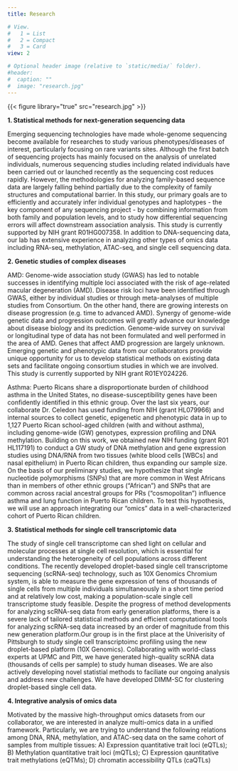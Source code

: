 ```yaml
---
title: Research

# View.
#   1 = List
#   2 = Compact
#   3 = Card
view: 2

# Optional header image (relative to `static/media/` folder).
#header:
#  caption: ""
#  image: "research.jpg"
---
```

{{< figure library="true" src="research.jpg" >}}

**1. Statistical methods for next-generation sequencing data**

Emerging sequencing technologies have made whole-genome sequencing become available for researches to study various phenotypes/diseases of interest, particularly focusing on rare variants sites. Although the first batch of sequencing projects has mainly focused on the analysis of unrelated individuals, numerous sequencing studies including related individuals have been carried out or launched recently as the sequencing cost reduces rapidly. However, the methodologies for analyzing family-based sequence data are largely falling behind partially due to the complexity of family structures and computational barrier. In this study, our primary goals are to efficiently and accurately infer individual genotypes and haplotypes - the key component of any sequencing project - by combining information from both family and population levels, and to study how differential sequencing errors will affect downstream association analysis. This study is currently supported by NIH grant R01HG007358. In addition to DNA-sequencing data, our lab has extensive experience in analyzing other types of omics data including RNA-seq, methylation, ATAC-seq, and single cell sequencing data.

**2. Genetic studies of complex diseases**

AMD: Genome-wide association study (GWAS) has led to notable successes in identifying multiple loci associated with the risk of age-related macular degeneration (AMD). Disease risk loci have been identified through GWAS, either by individual studies or through meta-analyses of multiple studies from Consortium. On the other hand, there are growing interests on disease progression (e.g. time to advanced AMD). Synergy of genome-wide genetic data and progression outcomes will greatly advance our knowledge about disease biology and its prediction. Genome-wide survey on survival or longitudinal type of data has not been formulated and well performed in the area of AMD. Genes that affect AMD progression are largely unknown. Emerging genetic and phenotypic data from our collaborators provide unique opportunity for us to develop statistical methods on existing data sets and facilitate ongoing consortium studies in which we are involved. This study is currently supported by NIH grant R01EY024226.

Asthma: Puerto Ricans share a disproportionate burden of childhood asthma in the United States, no disease-susceptibility genes have been confidently identified in this ethnic group. Over the last six years, our collaborate Dr. Celedon has used funding from NIH (grant HL079966) and internal sources to collect genetic, epigenetic and phenotypic data in up to 1,127 Puerto Rican school-aged children (with and without asthma), including genome-wide (GW) genotypes, expression profiling and DNA methylation. Building on this work, we obtained new NIH funding (grant R01 HL117191) to conduct a GW study of DNA methylation and gene expression studies using DNA/RNA from two tissues (white blood cells [WBCs] and nasal epithelium) in Puerto Rican children, thus expanding our sample size. On the basis of our preliminary studies, we hypothesize that single nucleotide polymorphisms (SNPs) that are more common in West Africans than in members of other ethnic groups (“African”) and SNPs that are common across racial ancestral groups for PRs (“cosmopolitan”) influence asthma and lung function in Puerto Rican children. To test this hypothesis, we will use an approach integrating our “omics” data in a well-characterized cohort of Puerto Rican children.


**3. Statistical methods for single cell transcriptomic data**

The study of single cell transcriptome can shed light on cellular and molecular processes at single cell resolution, which is essential for understanding the heterogeneity of cell populations across different conditions. The recently developed droplet-based single cell transcriptome sequencing (scRNA-seq) technology, such as 10X Genomics Chromium system, is able to measure the gene expression of tens of thousands of single cells from multiple individuals simultaneously in a short time period and at relatively low cost, making a population-scale single cell transcriptome study feasible. Despite the progress of method developments for analyzing scRNA-seq data from early generation platforms, there is a severe lack of tailored statistical methods and efficient computational tools for analyzing scRNA-seq data increased by an order of magnitude from this new generation platform.Our group is in the first place at the Univerisity of Pittsburgh to study single cell transcriptoimc profiling using the new droplet-based platform (10X Genomics). Collaborating with world-class experts at UPMC and Pitt, we have generated high-quality scRNA data (thousands of cells per sample) to study human diseases. We are also actively developing novel statistial methods to faciliate our ongoing analysis and address new challenges. We have developed DIMM-SC for clustering droplet-based single cell data.


**4. Integrative analysis of omics data**

Motivated by the massive high-throughput omics datasets from our collaborator, we are interested in analyze multi-omics data in a unified framework. Particularly, we are trying to understand the following relations among DNA, RNA, methylation, and ATAC-seq data on the same cohort of samples from multiple tissues: A) Expression quantitative trait loci (eQTLs); B) Methylation quantitative trait loci (mQTLs); C) Expression qauntitative trait methylations (eQTMs); D) chromatin accessibility QTLs (caQTLs)


